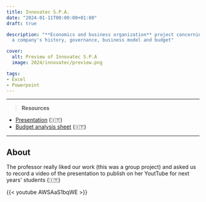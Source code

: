 ```yaml
---
title: Innovatec S.P.A.
date: "2024-01-11T00:00:00+01:00"
draft: true

description: "**Economics and business organization** project concerning the analysis of
  a company's history, governance, business model and budget"

cover:
  alt: Preview of Innovatec S.P.A
  image: 2024/innovatec/preview.png

tags:
- Excel
- Powerpoint
---
```


---

> **Resources**

- [Presentation](/2024/innovatec/presentation.pdf) (:it:)
- [Budget analysis sheet](/2024/innovatec/analysis.xlsx) (:it:)

---

## About

The professor really liked our work (this was a group project) and asked us to record a video of the presentation to publish on her YoutTube for next years' students (:it:)

{{< youtube AWSAaS1bqWE >}}
